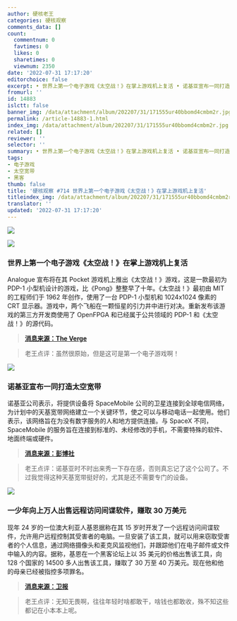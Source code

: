 ```yaml
---
author: 硬核老王
categories: 硬核观察
comments_data: []
count:
  commentnum: 0
  favtimes: 0
  likes: 0
  sharetimes: 0
  viewnum: 2350
date: '2022-07-31 17:17:20'
editorchoice: false
excerpt: • 世界上第一个电子游戏《太空战！》在掌上游戏机上复活 • 诺基亚宣布一同打造太空宽带 • 一少年向上万人出售远程访问间谍软件，赚取 30 万美元
fromurl: ''
id: 14883
islctt: false
banner_img: /data/attachment/album/202207/31/171555ur40bbomd4cmbm2r.jpg
permalink: /article-14883-1.html
index_img: /data/attachment/album/202207/31/171555ur40bbomd4cmbm2r.jpg
related: []
reviewer: ''
selector: ''
summary: • 世界上第一个电子游戏《太空战！》在掌上游戏机上复活 • 诺基亚宣布一同打造太空宽带 • 一少年向上万人出售远程访问间谍软件，赚取 30 万美元
tags:
- 电子游戏
- 太空宽带
- 黑客
thumb: false
title: '硬核观察 #714 世界上第一个电子游戏《太空战！》在掌上游戏机上复活'
titleindex_img: /data/attachment/album/202207/31/171555ur40bbomd4cmbm2r.jpg
translator: ''
updated: '2022-07-31 17:17:20'
---
```


![](/data/attachment/album/202207/31/171555ur40bbomd4cmbm2r.jpg)


![](/data/attachment/album/202207/31/171559bmxciezijqpaabyh.jpg)


### 世界上第一个电子游戏《太空战！》在掌上游戏机上复活


Analogue 宣布将在其 Pocket 游戏机上推出《太空战！》游戏，这是一款最初为 PDP-1 小型机设计的游戏，比《Pong》整整早了十年。《太空战！》最初由 MIT 的工程师们于 1962 年创作，使用了一台 PDP-1 小型机和 1024x1024 像素的 CRT 显示器。游戏中，两个飞船在一颗恒星的引力井中进行对决。重新发布该游戏的第三方开发商使用了 OpenFPGA 和已经属于公共领域的 PDP-1 和《太空战！》的源代码。



> 
> **[消息来源：The Verge](https://www.theverge.com/2022/7/29/23282660/analogue-pocket-spacewar-1962)**
> 
> 
> 



> 
> 老王点评：虽然很原始，但是这可是第一个电子游戏啊！
> 
> 
> 


![](/data/attachment/album/202207/31/171619mrwcdcpcaregupac.jpg)


### 诺基亚宣布一同打造太空宽带


诺基亚公司表示，将提供设备将 SpaceMobile 公司的卫星连接到全球电信网络，为计划中的天基宽带网络建立一个关键环节，使之可以与移动电话一起使用。他们表示，该网络旨在为没有数字服务的人和地方提供连接。与 SpaceX 不同，SpaceMobile 的服务旨在连接到标准的、未经修改的手机，不需要特殊的软件、地面终端或硬件。



> 
> **[消息来源：彭博社](https://www.bloomberg.com/news/articles/2022-07-28/nokia-ast-spacemobile-join-forces-for-broadband-from-space)**
> 
> 
> 



> 
> 老王点评：诺基亚时不时出来秀一下存在感，否则真忘记了这个公司了。不过我觉得这种天基宽带挺好的，尤其是还不需要专门的设备。
> 
> 
> 


![](/data/attachment/album/202207/31/171632vld0hlbn14ebxx9x.jpg)


### 一少年向上万人出售远程访问间谍软件，赚取 30 万美元


现年 24 岁的一位澳大利亚人基恩据称在其 15 岁时开发了一个远程访问间谍软件，允许用户远程控制其受害者的电脑。一旦安装了该工具，就可以用来窃取受害者的个人信息，通过网络摄像头和麦克风监视他们，并跟踪他们在电子邮件或文件中输入的内容。据称，基恩在一个黑客论坛上以 35 美元的价格出售该工具，向 128 个国家的 14500 多人出售该工具，赚取了 30 万至 40 万美元。现在他和他的母亲已经被指控多项罪名。



> 
> **[消息来源：卫报](https://www.theguardian.com/australia-news/2022/jul/30/brisbane-teenager-built-spyware-used-by-domestic-violence-perpetrators-across-world-police-allege)**
> 
> 
> 



> 
> 老王点评：无知无畏啊，往往年轻时啥都敢干，啥钱也都敢收，殊不知这些都记在小本本上呢。
> 
> 
>